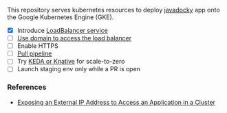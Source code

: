 This repository serves kubernetes resources to deploy [javadocky](https://github.com/KengoTODA/javadocky) app onto the Google Kubernetes Engine (GKE).

- [x] Introduce [LoadBalancer service](https://kubernetes.io/docs/concepts/services-networking/service/#loadbalancer)
- [ ] [Use domain to access the load balancer](https://cloud.google.com/kubernetes-engine/docs/tutorials/configuring-domain-name-static-ip)
- [ ] Enable HTTPS
- [ ] [Pull pipeline](https://www.weave.works/technologies/gitops/#pull-vs-push-pipeline)
- [ ] Try [KEDA or Knative](https://stackoverflow.com/a/61602169/814928) for scale-to-zero
- [ ] Launch staging env only while a PR is open

### References

* [Exposing an External IP Address to Access an Application in a Cluster](https://kubernetes.io/docs/tutorials/stateless-application/expose-external-ip-address/)
